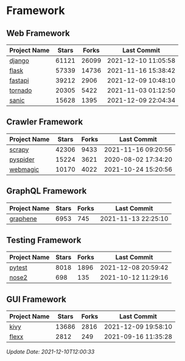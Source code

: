 # Framework

## Web Framework
| Project Name | Stars | Forks | Last Commit |
| ------------ | ----- | ----- | ----------- |
| [django](https://github.com/django/django) | 61121 | 26099 | 2021-12-10 11:05:58 |
| [flask](https://github.com/pallets/flask) | 57339 | 14736 | 2021-11-16 15:38:42 |
| [fastapi](https://github.com/tiangolo/fastapi) | 39212 | 2906 | 2021-12-09 10:48:10 |
| [tornado](https://github.com/tornadoweb/tornado) | 20305 | 5422 | 2021-11-03 01:12:50 |
| [sanic](https://github.com/sanic-org/sanic) | 15628 | 1395 | 2021-12-09 22:04:34 |

## Crawler Framework
| Project Name | Stars | Forks | Last Commit |
| ------------ | ----- | ----- | ----------- |
| [scrapy](https://github.com/scrapy/scrapy) | 42306 | 9433 | 2021-11-16 09:20:56 |
| [pyspider](https://github.com/binux/pyspider) | 15224 | 3621 | 2020-08-02 17:34:20 |
| [webmagic](https://github.com/code4craft/webmagic) | 10170 | 4022 | 2021-10-24 15:20:56 |

## GraphQL Framework
| Project Name | Stars | Forks | Last Commit |
| ------------ | ----- | ----- | ----------- |
| [graphene](https://github.com/graphql-python/graphene) | 6953 | 745 | 2021-11-13 22:25:10 |

## Testing Framework
| Project Name | Stars | Forks | Last Commit |
| ------------ | ----- | ----- | ----------- |
| [pytest](https://github.com/pytest-dev/pytest) | 8018 | 1896 | 2021-12-08 20:59:42 |
| [nose2](https://github.com/nose-devs/nose2) | 698 | 135 | 2021-10-12 11:29:16 |

## GUI Framework
| Project Name | Stars | Forks | Last Commit |
| ------------ | ----- | ----- | ----------- |
| [kivy](https://github.com/kivy/kivy) | 13686 | 2816 | 2021-12-09 19:58:10 |
| [flexx](https://github.com/flexxui/flexx) | 2812 | 249 | 2021-09-16 11:35:28 |

*Update Date: 2021-12-10T12:00:33*